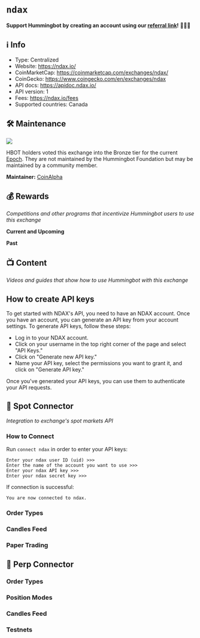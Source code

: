 # `ndax`

**Support Hummingbot by creating an account using our [referral link](https://ndax.io/)!** 🙏🙏🙏

## ℹ️ Info

- Type: Centralized
- Website: <https://ndax.io/>
- CoinMarketCap: <https://coinmarketcap.com/exchanges/ndax/>
- CoinGecko: <https://www.coingecko.com/en/exchanges/ndax>
- API docs: https://apidoc.ndax.io/
- API version: 1
- Fees: <https://ndax.io/fees>
- Supported countries: Canada

## 🛠 Maintenance

![](https://img.shields.io/static/v1?label=Hummingbot&message=BRONZE&color=green)

HBOT holders voted this exchange into the Bronze tier for the current [Epoch](/governance/epochs). They are not maintained by the Hummingbot Foundation but may be maintained by a community member.

**Maintainer:** [CoinAlpha](https://coinalpha.com)

## 💰 Rewards
*Competitions and other programs that incentivize Hummingbot users to use this exchange*

**Current and Upcoming**



**Past**



## 📺 Content
*Videos and guides that show how to use Hummingbot with this exchange*



## How to create API keys

To get started with NDAX's API, you need to have an NDAX account. Once you have an account, you can generate an API key from your account settings. To generate API keys, follow these steps:

- Log in to your NDAX account.
- Click on your username in the top right corner of the page and select "API Keys."
- Click on "Generate new API key."
- Name your API key, select the permissions you want to grant it, and click on "Generate API key."

Once you've generated your API keys, you can use them to authenticate your API requests. 

## 🔀 Spot Connector
*Integration to exchange's spot markets API*


### How to Connect

Run `connect ndax` in order to enter your API keys:

```
Enter your ndax user ID (uid) >>>
Enter the name of the account you want to use >>>
Enter your ndax API key >>>
Enter your ndax secret key >>>
```

If connection is successful:

```
You are now connected to ndax.
```


### Order Types


### Candles Feed

### Paper Trading


## 🔀 Perp Connector


### Order Types


### Position Modes


### Candles Feed


### Testnets

